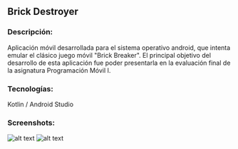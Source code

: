 ## Brick Destroyer

### Descripción:

Aplicación móvil desarrollada para el sistema operativo android, que intenta emular el clásico juego móvil "Brick Breaker". El principal objetivo del desarrollo de esta aplicación fue poder presentarla en la evaluación final de la asignatura Programación Móvil I.

### Tecnologías:

Kotlin / Android Studio

### Screenshots:

![alt text](https://github.com/MartinLaRosa27/Brick-Destroyer/blob/main/resources/screenshot1.png?raw=true)
![alt text](https://github.com/MartinLaRosa27/Brick-Destroyer/blob/main/resources/screenshot2.png?raw=true)